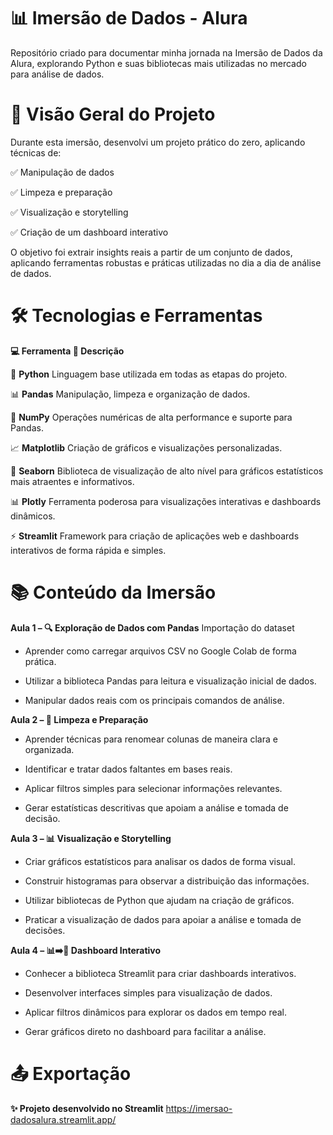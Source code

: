 # 📊 **Imersão de Dados - Alura**

Repositório criado para documentar minha jornada na Imersão de Dados da Alura, explorando Python e suas bibliotecas mais utilizadas no mercado para análise de dados.


# 🚀 **Visão Geral do Projeto**

<p>Durante esta imersão, desenvolvi um projeto prático do zero, aplicando técnicas de:

✅ Manipulação de dados

✅ Limpeza e preparação

✅ Visualização e storytelling

✅ Criação de um dashboard interativo</p>

O objetivo foi extrair insights reais a partir de um conjunto de dados, aplicando ferramentas robustas e práticas utilizadas no dia a dia de análise de dados.


# 🛠️ **Tecnologias e Ferramentas**

**💻 Ferramenta	📌 Descrição**

🐍 **Python**	Linguagem base utilizada em todas as etapas do projeto.

📊 **Pandas**	Manipulação, limpeza e organização de dados.

🔢 **NumPy**	Operações numéricas de alta performance e suporte para Pandas.

📈 **Matplotlib**	Criação de gráficos e visualizações personalizadas.

🎨 **Seaborn**	Biblioteca de visualização de alto nível para gráficos estatísticos mais atraentes e informativos.

📊 **Plotly**	Ferramenta poderosa para visualizações interativas e dashboards dinâmicos.

⚡ **Streamlit**	Framework para criação de aplicações web e dashboards interativos de forma rápida e simples.


# 📚 **Conteúdo da Imersão**

**Aula 1 – 🔍 Exploração de Dados com Pandas**
Importação do dataset

- Aprender como carregar arquivos CSV no Google Colab de forma prática.

- Utilizar a biblioteca Pandas para leitura e visualização inicial de dados.

- Manipular dados reais com os principais comandos de análise.

**Aula 2 – 🧹 Limpeza e Preparação**

- Aprender técnicas para renomear colunas de maneira clara e organizada.

- Identificar e tratar dados faltantes em bases reais.

- Aplicar filtros simples para selecionar informações relevantes.

- Gerar estatísticas descritivas que apoiam a análise e tomada de decisão.

**Aula 3 – 📊 Visualização e Storytelling**

- Criar gráficos estatísticos para analisar os dados de forma visual.

- Construir histogramas para observar a distribuição das informações.

- Utilizar bibliotecas de Python que ajudam na criação de gráficos.

- Praticar a visualização de dados para apoiar a análise e tomada de decisões.

**Aula 4 – 📊➡️📲 Dashboard Interativo**

- Conhecer a biblioteca Streamlit para criar dashboards interativos.

- Desenvolver interfaces simples para visualização de dados.

- Aplicar filtros dinâmicos para explorar os dados em tempo real.

- Gerar gráficos direto no dashboard para facilitar a análise.

# **📤 Exportação**

 **✨ Projeto desenvolvido no Streamlit** https://imersao-dadosalura.streamlit.app/

